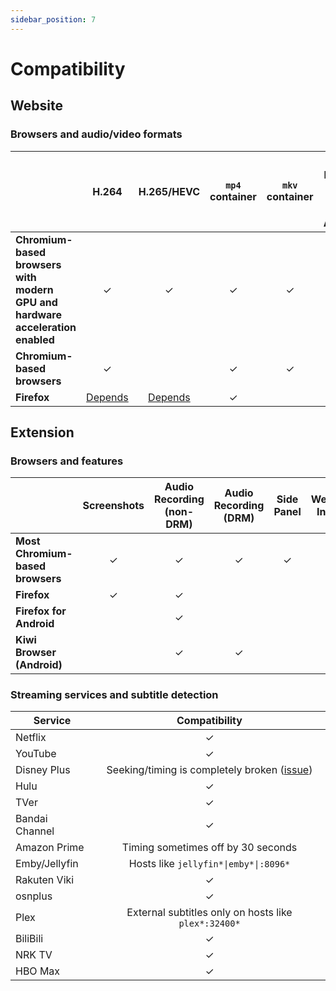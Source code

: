 ```yaml
---
sidebar_position: 7
---
```


# Compatibility

## Website

### Browsers and audio/video formats

|                                                                               |                                     H.264                                     |                                  H.265/HEVC                                   | `mp4` container | `mkv` container | Dolby-patented audio codecs like AC3/DTS |
| ----------------------------------------------------------------------------- | :---------------------------------------------------------------------------: | :---------------------------------------------------------------------------: | :-------------: | :-------------: | ---------------------------------------- |
| **Chromium-based browsers with modern GPU and hardware acceleration enabled** |                                       ✓                                       |                                       ✓                                       |        ✓        |        ✓        |                                          |
| **Chromium-based browsers**                                                   |                                       ✓                                       |                                                                               |        ✓        |        ✓        |                                          |
| **Firefox**                                                                   | [Depends](https://support.mozilla.org/en-US/kb/html5-audio-and-video-firefox) | [Depends](https://support.mozilla.org/en-US/kb/html5-audio-and-video-firefox) |        ✓        |                 |

## Extension

### Browsers and features

|                                  | Screenshots | Audio Recording (non-DRM) | Audio Recording (DRM) | Side Panel | WebSocket Interface |
| -------------------------------- | :---------: | :-----------------------: | :-------------------: | :--------: | :-----------------: |
| **Most Chromium-based browsers** |      ✓      |             ✓             |           ✓           |     ✓      |          ✓          |
| **Firefox**                      |      ✓      |             ✓             |                       |            |                     |
| **Firefox for Android**          |             |             ✓             |                       |            |                     |
| **Kiwi Browser (Android)**       |             |             ✓             |           ✓           |            |                     |

### Streaming services and subtitle detection

| Service        |                                            Compatibility                                            |
| -------------- | :-------------------------------------------------------------------------------------------------: |
| Netflix        |                                                  ✓                                                  |
| YouTube        |                                                  ✓                                                  |
| Disney Plus    | Seeking/timing is completely broken ([issue](https://github.com/killergerbah/asbplayer/issues/576)) |
| Hulu           |                                                  ✓                                                  |
| TVer           |                                                  ✓                                                  |
| Bandai Channel |                                                  ✓                                                  |
| Amazon Prime   |                                 Timing sometimes off by 30 seconds                                  |
| Emby/Jellyfin  |                                Hosts like `jellyfin*\|emby*\|:8096*`                                |
| Rakuten Viki   |                                                  ✓                                                  |
| osnplus        |                                                  ✓                                                  |
| Plex           |                        External subtitles only on hosts like `plex*:32400*`                         |
| BiliBili       |                                                  ✓                                                  |
| NRK TV         |                                                  ✓                                                  |
| HBO Max        |                                                  ✓                                                  |
